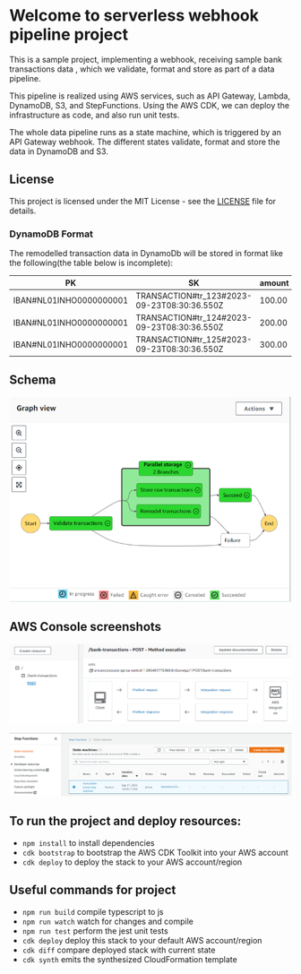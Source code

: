 # Welcome to serverless webhook pipeline project

This is a sample project, implementing a webhook, receiving sample bank transactions data
, which we validate, format and store as part of a data pipeline.

This pipeline is realized using AWS services, such as API Gateway, Lambda, DynamoDB, S3, and StepFunctions.
Using the AWS CDK, we can deploy the infrastructure as code, and also run unit tests.

The whole data pipeline runs as a state machine, which is triggered by an API Gateway webhook.
The different states validate, format and store the data in DynamoDB and S3.

## License

This project is licensed under the MIT License - see the [LICENSE](LICENSE) file for details.


### DynamoDB Format

The remodelled transaction data in DynamoDb will be stored in format like the following(the table below is incomplete):

| PK                      | SK                                          | amount | bankAccountId | bankName |
|-------------------------|---------------------------------------------|--------|---------------|----------|
| IBAN#NL01INHO0000000001 | TRANSACTION#tr_123#2023-09-23T08:30:36.550Z | 100.00 | account_XXX   | ING      |
| IBAN#NL01INHO0000000001 | TRANSACTION#tr_124#2023-09-23T08:30:36.550Z | 200.00 | account_XXX   | ING      |
| IBAN#NL01INHO0000000001 | TRANSACTION#tr_125#2023-09-23T08:30:36.550Z | 300.00 | account_XXX   | ING      |

Schema
------

![Data Pipeline](docs/data_pipeline.png)


AWS Console screenshots
------------

![Api Gateway](docs/api_gateway.png)

![Step Functions](docs/step_functions.png)

## To run the project and deploy resources:

* `npm install` to install dependencies
* `cdk bootstrap` to bootstrap the AWS CDK Toolkit into your AWS account
* `cdk deploy` to deploy the stack to your AWS account/region


## Useful commands for project

* `npm run build`   compile typescript to js
* `npm run watch`   watch for changes and compile
* `npm run test`    perform the jest unit tests
* `cdk deploy`      deploy this stack to your default AWS account/region
* `cdk diff`        compare deployed stack with current state
* `cdk synth`       emits the synthesized CloudFormation template
